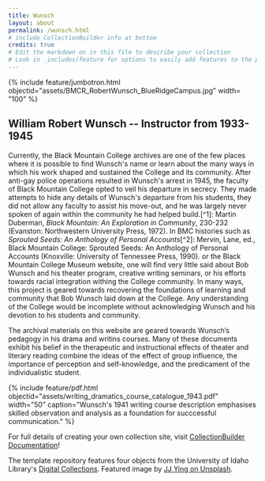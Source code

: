 ```yaml
---
title: Wunsch
layout: about
permalink: /wunsch.html
# include CollectionBuilder info at bottom
credits: true
# Edit the markdown on in this file to describe your collection
# Look in _includes/feature for options to easily add features to the page
---
```


{% include feature/jumbotron.html objectid="assets/BMCR_RobertWunsch_BlueRidgeCampus.jpg" width= "100" %}

## William Robert Wunsch -- Instructor from 1933-1945

Currently, the Black Mountain College archives are one of the few places where it is possible to find Wunsch's name or learn about the many ways in which his work shaped and sustained the College and its community. After anti-gay police operations resulted in Wunsch's arrest in 1945, the faculty of Black Mountain College opted to veil his departure in secrecy. They made attempts to hide any details of Wunsch's departure from his students, they did not allow any faculty to assist his move-out, and he was largely never spoken of again within the community he had helped build.[^1]: Martin Duberman, _Black Mountain: An Exploration in Community_, 230-232 (Evanston: Northwestern University Press, 1972). In BMC histories such as _Sprouted Seeds: An Anthology of Personal Accounts_[^2]: Mervin, Lane, ed., Black Mountain College: Sprouted Seeds: An Anthology of Personal Accounts (Knoxville: University of Tennessee Press, 1990). or the Black Mountain College Museum website, one will find very little said about Bob Wunsch and his theater program, creative writing seminars, or his efforts towards racial integration withing the College community. In many ways, this project is geared towards recovering the foundations of learning and community that Bob Wunsch laid down at the College. Any understanding of the College would be incomplete without acknowledging Wunsch and his devotion to his students and community. 

The archival materials on this website are geared towards Wunsch’s pedagogy in his drama and writins courses. Many of these documents exhibit his belief in the therapeutic and instructional effects of theater and literary reading combine the ideas of the effect of group influence, the importance of perception and self-knowledge, and the predicament of the
individualistic student.


{% include feature/pdf.html objectid="assets/writing_dramatics_course_catalogue_1943.pdf" width="50" caption="Wunsch's 1941 writing course description emphasises skilled observation and analysis as a foundation for succcessful communication." %}


For full details of creating your own collection site, visit [CollectionBuilder Documentation](https://collectionbuilder.github.io/cb-docs/)!

The template repository features four objects from the University of Idaho Library's [Digital Collections](https://www.lib.uidaho.edu/digital). 
Featured image by [JJ Ying on Unsplash](https://unsplash.com/photos/WmnsGyaFnCQ).
